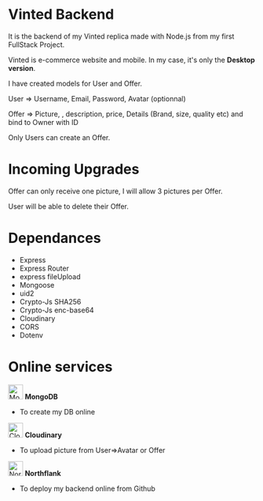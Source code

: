 # Vinted Backend

It is the backend of my Vinted replica made with Node.js from my first FullStack Project.

Vinted is e-commerce website and mobile. In my case, it's only the **Desktop version**.

I have created models for User and Offer.

User => Username, Email, Password, Avatar (optionnal)

Offer => Picture, , description, price, Details (Brand, size, quality etc) and bind to Owner with ID

Only Users can create an Offer.

  # Incoming Upgrades 

Offer can only receive one picture, I will allow 3 pictures per Offer.

User will be able to delete their Offer.


# Dependances 

- Express
- Express Router
- express fileUpload
- Mongoose
- uid2
- Crypto-Js SHA256
- Crypto-Js enc-base64
- Cloudinary
- CORS
- Dotenv

# Online services
<img src="https://servicenav.coservit.com/wp-content/uploads/2022/05/18-1.jpg" alt="MongoDB.icon" width="30"/> **MongoDB**
- To create my DB online 

<img src="https://cloudinary-res.cloudinary.com/image/upload/website/cloudinary_web_favicon.png" alt="Cloudinary.icon" width="30"/> **Cloudinary**

- To upload picture from User=>Avatar or Offer



<img src="https://logo.clearbit.com/https://northflank.com/" alt="Northflank.icon" width="30"/> **Northflank**
- To deploy my backend online from Github
